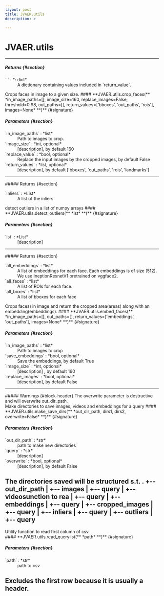 ```yaml
---
layout: post
title: JVAER.utils
description: >
  
---
```


# JVAER.utils
---
##### Returns {#section}

<dl>
<dt markdown='1'>` ` : *: dict*
</dt>
	<dd markdown='1'> A dictionary containing values included in `return_value`.  
</dd>

</dl>

<div class='desc' markdown="1">
Crops faces in image to a given size. 
#### **JVAER.utils.crop_faces(** *in_image_paths=[], image_size=160, replace_images=False, threshold=0.98, out_paths=[], return_values=['bboxes', 'out_paths', 'rois'], images=None*  **)** {#signature}

##### Parameters {#section}

<dl>
<dt markdown='1'>`in_image_paths` : *list*
</dt>
	<dd markdown='1'> Path to images to crop. 
</dd>

<dt markdown='1'>`image_size` : *int, optional*
</dt>
	<dd markdown='1'> [description], by default 160 
</dd>

<dt markdown='1'>`replace_value` : *bool, optional*
</dt>
	<dd markdown='1'> Replace the input images by the cropped images, by default False 
</dd>

<dt markdown='1'>`return_values` : *list, optional*
</dt>
	<dd markdown='1'> [description], by default ['bboxes', 'out_paths', 'rois', 'landmarks'] 
</dd>

</dl>

---
</div>##### Returns {#section}

<dl>
<dt markdown='1'>`inliers` : *List*
</dt>
	<dd markdown='1'> A list of the inliers 
</dd>

</dl>

<div class='desc' markdown="1">
detect outliers in a list of numpy arrays
#### **JVAER.utils.detect_outliers(** *lst*  **)** {#signature}

##### Parameters {#section}

<dl>
<dt markdown='1'>`lst` : *List*
</dt>
	<dd markdown='1'> [description] 
</dd>

</dl>

---
</div>##### Returns {#section}

<dl>
<dt markdown='1'>`all_embeddings` : *list*
</dt>
	<dd markdown='1'> A list of embeddings for each face. Each embeddings is of size (512). We use IneptionResnetV1 pretrained on vggface2. 
</dd>

<dt markdown='1'>`all_faces` : *list*
</dt>
	<dd markdown='1'> A list of ROIs for each face.  
</dd>

<dt markdown='1'>`all_boxes` : *list*
</dt>
	<dd markdown='1'> A list of bboxes for each face 
</dd>

</dl>

<div class='desc' markdown="1">
Crops faces) in image and return the cropped area(areas) along with an embedding(embeddings).
#### **JVAER.utils.embed_faces(** *in_image_paths=[], out_paths=[], return_values=['embeddings', 'out_paths'], images=None*  **)** {#signature}

##### Parameters {#section}

<dl>
<dt markdown='1'>`in_image_paths` : *list*
</dt>
	<dd markdown='1'> Path to images to crop 
</dd>

<dt markdown='1'>`save_embeddings` : *bool, optional*
</dt>
	<dd markdown='1'> Save the embeddings, by default True 
</dd>

<dt markdown='1'>`image_size` : *int, optional*
</dt>
	<dd markdown='1'> [description] , by default 160 
</dd>

<dt markdown='1'>`replace_images` : *bool, optional*
</dt>
	<dd markdown='1'> [description], by default False 
</dd>

</dl>

---
</div>##### Warnings {#block-header}
The overwrite parameter is destructive and will overwrite out_dir_path.
<div class='desc' markdown="1">
Make directories to save images, videos and embeddings for a query
#### **JVAER.utils.make_save_dirs(** *out_dir_path, dirs1, dirs2, overwrite=False*  **)** {#signature}

##### Parameters {#section}

<dl>
<dt markdown='1'>`out_dir_path` : *str*
</dt>
	<dd markdown='1'> path to make new directories 
</dd>

<dt markdown='1'>`query` : *str*
</dt>
	<dd markdown='1'> [description] 
</dd>

<dt markdown='1'>`overwrite` : *bool, optional*
</dt>
	<dd markdown='1'> [description], by default False 
</dd>

</dl>

The directories saved will be structured s.t.
.
+-- out_dir_path
|   +-- images
|       +-- query
|   +-- videosunction to rea
|       +-- query
|   +-- embeddings
|       +-- query
|   +-- cropped_images
|       +-- query
|   +-- inliers
|       +-- query
|   +-- outliers
|       +-- query
---
</div>Utility function to read first column of csv.
<div class='desc' markdown="1">
#### **JVAER.utils.read_querylist(** *path*  **)** {#signature}

##### Parameters {#section}

<dl>
<dt markdown='1'>`path` : *str*
</dt>
	<dd markdown='1'> path to csv 
</dd>

</dl>

Excludes the first row because it is usually a header.
---
</div>